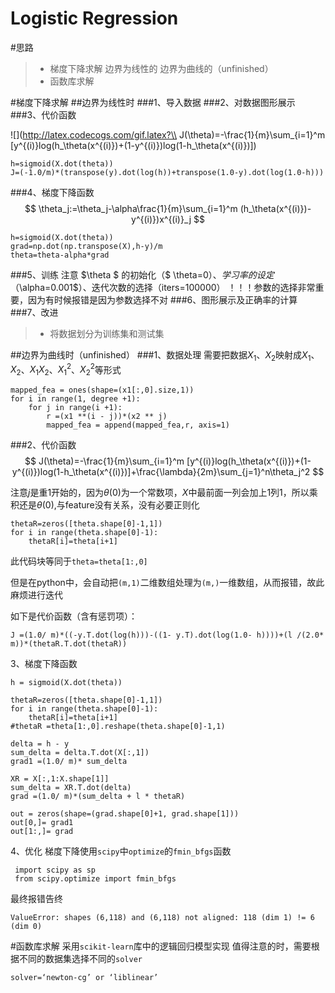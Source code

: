 ﻿# Logistic Regression

#思路

>* 梯度下降求解
边界为线性的
边界为曲线的（unfinished）
>* 函数库求解

#梯度下降求解
##边界为线性时
###1、导入数据
###2、对数据图形展示
###3、代价函数

![](http://latex.codecogs.com/gif.latex?\\ J(\theta)=-\frac{1}{m}\sum_{i=1}^m
[y^{(i)}log(h_\theta(x^{(i)})+(1-y^{(i)})log(1-h_\theta(x^{(i)})])
$$
$$

    h=sigmoid(X.dot(theta))
    J=(-1.0/m)*(transpose(y).dot(log(h))+transpose(1.0-y).dot(log(1.0-h)))

###4、梯度下降函数
$$
\theta_j:=\theta_j-\alpha\frac{1}{m}\sum_{i=1}^m
(h_\theta(x^{(i)})-y^{(i)})x^{(i)}_j
$$
 

    h=sigmoid(X.dot(theta))
    grad=np.dot(np.transpose(X),h-y)/m
    theta=theta-alpha*grad

###5、训练
注意 $\theta $ 的初始化（$ \theta=0$）、学习率的设定（$\alpha=0.001$）、迭代次数的选择（iters=100000）
！！！参数的选择非常重要，因为有时候报错是因为参数选择不对
###6、图形展示及正确率的计算
###7、改进
>* 将数据划分为训练集和测试集

##边界为曲线时（unfinished）
###1、数据处理
需要把数据$X_1$、$X_2$映射成$X_1$、$X_2$、$X_1X_2$、$X_1^2$、$X_2^2$等形式

  

    mapped_fea = ones(shape=(x1[:,0].size,1))   
    for i in range(1, degree +1):  
        for j in range(i +1):  
            r =(x1 **(i - j))*(x2 ** j)  
            mapped_fea = append(mapped_fea,r, axis=1)
###2、代价函数
$$ J(\theta)=-\frac{1}{m}\sum_{i=1}^m
[y^{(i)}log(h_\theta(x^{(i)})+(1-y^{(i)})log(1-h_\theta(x^{(i)})]+\frac{\lambda}{2m}\sum_{j=1}^n\theta_j^2
$$

注意$j$是重1开始的，因为$\theta(0)$为一个常数项，$X$中最前面一列会加上1列1，所以乘积还是$\theta(0)$,与feature没有关系，没有必要正则化

    thetaR=zeros([theta.shape[0]-1,1])
    for i in range(theta.shape[0]-1):
        thetaR[i]=theta[i+1]
此代码块等同于`theta=theta[1:,0]`

但是在python中，会自动把`(m,1)`二维数组处理为`(m,)`一维数组，从而报错，故此麻烦进行迭代
  

 如下是代价函数（含有惩罚项）：

    J =(1.0/ m)*((-y.T.dot(log(h)))-((1- y.T).dot(log(1.0- h))))+(l /(2.0* m))*(thetaR.T.dot(thetaR)) 

3、梯度下降函数

    h = sigmoid(X.dot(theta))
    
    thetaR=zeros([theta.shape[0]-1,1])
    for i in range(theta.shape[0]-1):
        thetaR[i]=theta[i+1]
    #thetaR =theta[1:,0].reshape(theta.shape[0]-1,1)
    
    delta = h - y  
    sum_delta = delta.T.dot(X[:,1])  
    grad1 =(1.0/ m)* sum_delta  
    
    XR = X[:,1:X.shape[1]]  
    sum_delta = XR.T.dot(delta) 
    grad =(1.0/ m)*(sum_delta + l * thetaR)  
    
    out = zeros(shape=(grad.shape[0]+1, grad.shape[1]))  
    out[0,]= grad1  
    out[1:,]= grad 

4、优化
梯度下降使用`scipy`中`optimize`的`fmin_bfgs`函数

     import scipy as sp
     from scipy.optimize import fmin_bfgs

最终报错告终

    ValueError: shapes (6,118) and (6,118) not aligned: 118 (dim 1) != 6 (dim 0)



#函数库求解
采用`scikit-learn`库中的逻辑回归模型实现
值得注意的时，需要根据不同的数据集选择不同的`solver`

    solver=‘newton-cg’ or ‘liblinear’
